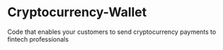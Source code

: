 # Cryptocurrency-Wallet
Code that enables your customers to send cryptocurrency payments to fintech professionals
